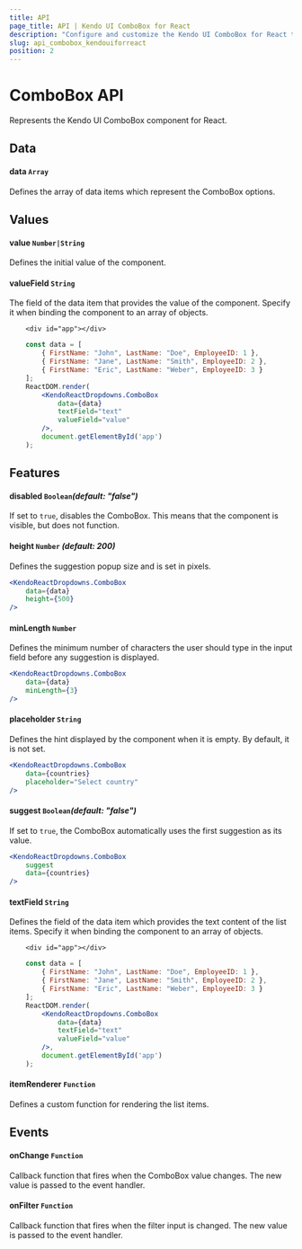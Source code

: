 ```yaml
---
title: API
page_title: API | Kendo UI ComboBox for React
description: "Configure and customize the Kendo UI ComboBox for React through its API reference."
slug: api_combobox_kendouiforreact
position: 2
---
```


# ComboBox API

Represents the Kendo UI ComboBox component for React.

## Data

#### data `Array`

Defines the array of data items which represent the ComboBox options.

## Values

#### value `Number|String`  

Defines the initial value of the component.

#### valueField `String`  

The field of the data item that provides the value of the component. Specify it when binding the component to an array of objects.

```html-preview
    <div id="app"></div>
```
```jsx
    const data = [
        { FirstName: "John", LastName: "Doe", EmployeeID: 1 },
        { FirstName: "Jane", LastName: "Smith", EmployeeID: 2 },
        { FirstName: "Eric", LastName: "Weber", EmployeeID: 3 }
    ];
    ReactDOM.render(
        <KendoReactDropdowns.ComboBox
            data={data}
            textField="text"
            valueField="value"
        />,
        document.getElementById('app')
    );
```

## Features

#### disabled `Boolean`*(default: "false")*

If set to `true`, disables the ComboBox. This means that the component is visible, but does not function.

#### height `Number` *(default: 200)*

Defines the suggestion popup size and is set in pixels.

```jsx
<KendoReactDropdowns.ComboBox
    data={data}
    height={500}
/>
```

#### minLength `Number`

Defines the minimum number of characters the user should type in the input field before any suggestion is displayed.

```jsx
<KendoReactDropdowns.ComboBox
    data={data}
    minLength={3}
/>
```

#### placeholder `String`

Defines the hint displayed by the component when it is empty. By default, it is not set.

```jsx
<KendoReactDropdowns.ComboBox
    data={countries}
    placeholder="Select country"
/>
```

#### suggest `Boolean`*(default: "false")*

If set to `true`, the ComboBox automatically uses the first suggestion as its value.

```jsx
<KendoReactDropdowns.ComboBox
	suggest
    data={countries}
/>
```

#### textField `String`

Defines the field of the data item which provides the text content of the list items. Specify it when binding the component to an array of objects.

```html-preview
    <div id="app"></div>
```
```jsx
    const data = [
        { FirstName: "John", LastName: "Doe", EmployeeID: 1 },
        { FirstName: "Jane", LastName: "Smith", EmployeeID: 2 },
        { FirstName: "Eric", LastName: "Weber", EmployeeID: 3 }
    ];
    ReactDOM.render(
        <KendoReactDropdowns.ComboBox
            data={data}
            textField="text"
            valueField="value"
        />,
        document.getElementById('app')
    );
```

#### itemRenderer `Function`  

Defines a custom function for rendering the list items.

## Events

#### onChange `Function`

Callback function that fires when the ComboBox value changes. The new value is passed to the event handler.

#### onFilter `Function`

Callback function that fires when the filter input is changed. The new value is passed to the event handler.
